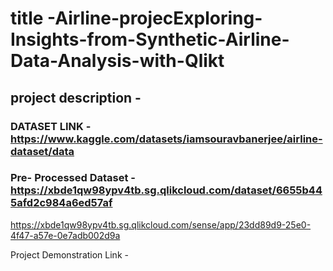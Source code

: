 # title -Airline-projecExploring-Insights-from-Synthetic-Airline-Data-Analysis-with-Qlikt

## project description -

### DATASET LINK - https://www.kaggle.com/datasets/iamsouravbanerjee/airline-dataset/data

### Pre- Processed Dataset - https://xbde1qw98ypv4tb.sg.qlikcloud.com/dataset/6655b445afd2c984a6ed57af
https://xbde1qw98ypv4tb.sg.qlikcloud.com/sense/app/23dd89d9-25e0-4f47-a57e-0e7adb002d9a

Project Demonstration Link - 
